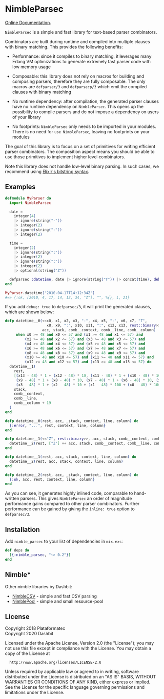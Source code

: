 # NimbleParsec

[Online Documentation](https://hexdocs.pm/nimble_parsec).

<!-- MDOC !-->

`NimbleParsec` is a simple and fast library for text-based parser
combinators.

Combinators are built during runtime and compiled into multiple
clauses with binary matching. This provides the following benefits:

  * Performance: since it compiles to binary matching, it leverages
    many Erlang VM optimizations to generate extremely fast parser
    code with low memory usage

  * Composable: this library does not rely on macros for building and
    composing parsers, therefore they are fully composable. The only
    macros are `defparsec/3` and `defparsecp/3` which emit the compiled
    clauses with  binary matching

  * No runtime dependency: after compilation, the generated parser
    clauses have no runtime dependency on `NimbleParsec`. This opens up
    the possibility to compile parsers and do not impose a dependency on
    users of your library

  * No footprints: `NimbleParsec` only needs to be imported in your modules.
    There is no need for `use NimbleParsec`, leaving no footprints on your
    modules

The goal of this library is to focus on a set of primitives for writing
efficient parser combinators. The composition aspect means you should be
able to use those primitives to implement higher level combinators.

Note this library does not handle low-level binary parsing. In such cases,
we recommend using [Elixir's bitstring syntax](https://hexdocs.pm/elixir/Kernel.SpecialForms.html#%3C%3C%3E%3E/1).

## Examples

```elixir
defmodule MyParser do
  import NimbleParsec

  date =
    integer(4)
    |> ignore(string("-"))
    |> integer(2)
    |> ignore(string("-"))
    |> integer(2)

  time =
    integer(2)
    |> ignore(string(":"))
    |> integer(2)
    |> ignore(string(":"))
    |> integer(2)
    |> optional(string("Z"))

  defparsec :datetime, date |> ignore(string("T")) |> concat(time), debug: true
end

MyParser.datetime("2010-04-17T14:12:34Z")
#=> {:ok, [2010, 4, 17, 14, 12, 34, "Z"], "", %{}, 1, 21}
```

If you add `debug: true` to `defparsec/3`, it will print the generated
clauses, which are shown below:

```elixir
defp datetime__0(<<x0, x1, x2, x3, "-", x4, x5, "-", x6, x7, "T",
                   x8, x9, ":", x10, x11, ":", x12, x13, rest::binary>>,
                 acc, stack, comb__context, comb__line, comb__column)
     when x0 >= 48 and x0 <= 57 and (x1 >= 48 and x1 <= 57) and
         (x2 >= 48 and x2 <= 57) and (x3 >= 48 and x3 <= 57) and
         (x4 >= 48 and x4 <= 57) and (x5 >= 48 and x5 <= 57) and
         (x6 >= 48 and x6 <= 57) and (x7 >= 48 and x7 <= 57) and
         (x8 >= 48 and x8 <= 57) and (x9 >= 48 and x9 <= 57) and
         (x10 >= 48 and x10 <= 57) and (x11 >= 48 and x11 <= 57) and
         (x12 >= 48 and x12 <= 57) and (x13 >= 48 and x13 <= 57) do
  datetime__1(
    rest,
    [(x13 - 48) * 1 + (x12 - 48) * 10, (x11 - 48) * 1 + (x10 - 48) * 10,
     (x9 - 48) * 1 + (x8 - 48) * 10, (x7 - 48) * 1 + (x6 - 48) * 10, (x5 - 48) * 1 + (x4 - 48) * 10,
     (x3 - 48) * 1 + (x2 - 48) * 10 + (x1 - 48) * 100 + (x0 - 48) * 1000] ++ acc,
    stack,
    comb__context,
    comb__line,
    comb__column + 19
  )
end

defp datetime__0(rest, acc, _stack, context, line, column) do
  {:error, "...", rest, context, line, column}
end

defp datetime__1(<<"Z", rest::binary>>, acc, stack, comb__context, comb__line, comb__column) do
  datetime__2(rest, ["Z"] ++ acc, stack, comb__context, comb__line, comb__column + 1)
end

defp datetime__1(rest, acc, stack, context, line, column) do
  datetime__2(rest, acc, stack, context, line, column)
end

defp datetime__2(rest, acc, _stack, context, line, column) do
  {:ok, acc, rest, context, line, column}
end
```

As you can see, it generates highly inlined code, comparable to
hand-written parsers. This gives `NimbleParsec` an order of magnitude
performance gains compared to other parser combinators. Further performance
can be gained by giving the `inline: true` option to `defparsec/3`.

<!-- MDOC !-->

## Installation

Add `nimble_parsec` to your list of dependencies in `mix.exs`:

```elixir
def deps do
  [{:nimble_parsec, "~> 0.2"}]
end
```

## Nimble*

Other nimble libraries by Dashbit:

  * [NimbleCSV](https://github.com/dashbitco/nimble_csv) - simple and fast CSV parsing
  * [NimblePool](https://github.com/dashbitco/nimble_strftime) - simple and small resource-pool

## License

Copyright 2018 Plataformatec \
Copyright 2020 Dashbit

  Licensed under the Apache License, Version 2.0 (the "License");
  you may not use this file except in compliance with the License.
  You may obtain a copy of the License at

      http://www.apache.org/licenses/LICENSE-2.0

  Unless required by applicable law or agreed to in writing, software
  distributed under the License is distributed on an "AS IS" BASIS,
  WITHOUT WARRANTIES OR CONDITIONS OF ANY KIND, either express or implied.
  See the License for the specific language governing permissions and
  limitations under the License.
